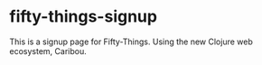 fifty-things-signup
===================

This is a signup page for Fifty-Things. Using the new Clojure web ecosystem, Caribou.
